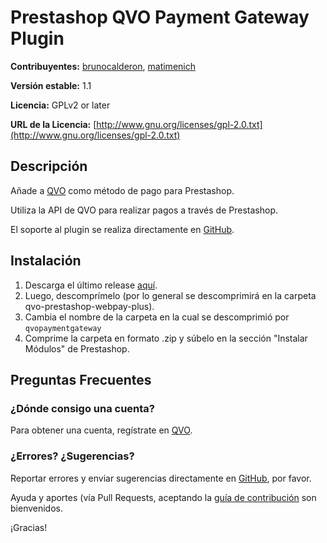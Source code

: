 # Prestashop QVO Payment Gateway Plugin
**Contribuyentes:** [brunocalderon](https://github.com/brunocalderon), [matimenich](https://github.com/matimenich)

**Versión estable:** 1.1

**Licencia:** GPLv2 or later

**URL de la Licencia:** [http://www.gnu.org/licenses/gpl-2.0.txt](http://www.gnu.org/licenses/gpl-2.0.txt)


## Descripción
Añade a [QVO](https://qvo.cl) como método de pago para Prestashop.

Utiliza la API de QVO para realizar pagos a través de Prestashop.

El soporte al plugin se realiza directamente en [GitHub](https://github.com/qvo-team/qvo-prestashop-webpay-plus/issues).


## Instalación
1. Descarga el último release [aquí](https://github.com/qvo-team/qvo-prestashop-webpay-plus/releases/latest). 
2. Luego, descomprímelo (por lo general se descomprimirá en la carpeta qvo-prestashop-webpay-plus).
3. Cambia el nombre de la carpeta en la cual se descomprimió por `qvopaymentgateway`
4. Comprime la carpeta en formato .zip y súbelo en la sección "Instalar Módulos" de Prestashop.

## Preguntas Frecuentes

### ¿Dónde consigo una cuenta?
Para obtener una cuenta, regístrate en [QVO](https://qvo.cl).

### ¿Errores? ¿Sugerencias?
Reportar errores y enviar sugerencias directamente en [GitHub](https://github.com/qvo-team/qvo-prestashop-webpay-plus/issues), por favor.

Ayuda y aportes (vía Pull Requests, aceptando la [guía de contribución](https://github.com/qvo-team/qvo-prestashop-webpay-plus/blob/master/CONTRIBUTING.md) son bienvenidos.

¡Gracias!
